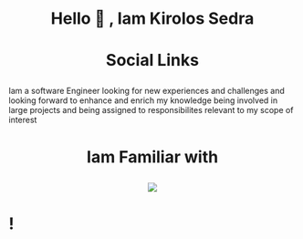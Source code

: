 # <p align="center">Hello 👋 , Iam Kirolos Sedra </p>

#  <p align="center">Social Links </p>


Iam a software Engineer looking for new experiences and challenges and looking forward to enhance and enrich my knowledge being involved in large projects and being assigned to responsibilites relevant to my scope of interest



#  <p align="center"> Iam Familiar with </p>
<p align="center">
  <a href="https://skillicons.dev">
    <img src="https://skillicons.dev/icons?i=github,flutter,cpp,c,java,qt,html,css,javascript,python,matlab,linux,unity" />
  </a>
</p>

# <p align="center">[](https://github-readme-stats.vercel.app/api?username=kirolossedra&show_icons=true&theme=transparent)  </p>!





